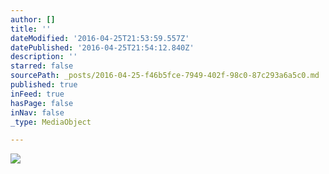```yaml
---
author: []
title: ''
dateModified: '2016-04-25T21:53:59.557Z'
datePublished: '2016-04-25T21:54:12.840Z'
description: ''
starred: false
sourcePath: _posts/2016-04-25-f46b5fce-7949-402f-98c0-87c293a6a5c0.md
published: true
inFeed: true
hasPage: false
inNav: false
_type: MediaObject

---
```

![](https://the-grid-user-content.s3-us-west-2.amazonaws.com/89950a39-dc6f-46ad-9129-fd752154023a.jpg)